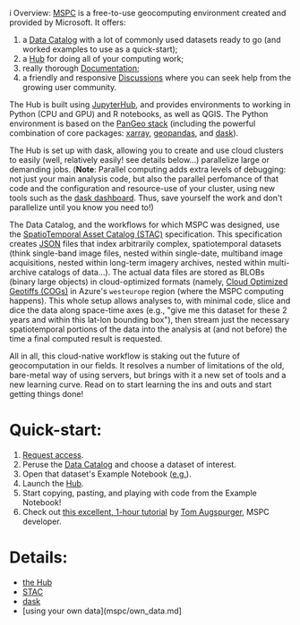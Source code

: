 i Overview:
[MSPC](http://planetarycomputer.microsoft.com/) is a free-to-use geocomputing environment created and provided by Microsoft.
It offers:
1. a [Data Catalog](http://planetarycomputer.microsoft.com/docs/overview/about) with a lot of commonly used datasets ready to go (and worked examples to use as a quick-start);
2. a [Hub](http://planetarycomputer.microsoft.com/docs/overview/environment/) for doing all of your computing work;
3. really thorough [Documentation](http://planetarycomputer.microsoft.com/docs/overview/environment/);
4. a friendly and responsive [Discussions](http://github.com/microsoft/PlanetaryComputer/discussions) where you can seek help from the growing user community.

The Hub is built using [JupyterHub](https://jupyter.org/hub), and provides 
environments to working in Python (CPU and GPU) and R notebooks, as well as QGIS.
The Python environment is based on the [PanGeo stack](https://pangeo.io/)
(including the powerful combination of core packages:
[xarray](https://docs.xarray.dev/en/latest/),
[geopandas](https://corteva.github.io/rioxarray/stable/),
and [dask](https://www.dask.org/)).

The Hub is set up with dask, allowing you to create and use cloud clusters
to easily (well, relatively easily! see details below...) parallelize large or demanding jobs. (**Note**: Parallel computing adds extra levels of debugging: not just your main analysis code,
but also the parallel perfomance of that code and the configuration
and resource-use of your cluster, using new tools such as the [dask dashboard](https://docs.dask.org/en/latest/dashboard.html).
Thus, save yourself the work and don't parallelize until you know you need to!)

The Data Catalog, and the workflows for which MSPC was designed,
use the [SpatioTemporal Asset Catalog (STAC)](https://stacspec.org)
specification. This specification creates [JSON](https://en.wikipedia.org/wiki/JSON#Syntax) files
that index arbitrarily complex, spatiotemporal datasets
(think single-band image files, nested within single-date, multiband image acquisitions,
 nested within long-term imagery archives, nested within multi-archive
catalogs of data...).
The actual data files are stored as BLOBs (binary large objects) in
cloud-optimized formats (namely, [Cloud Optimized Geotiffs (COGs)](https://www.cogeo.org/)
in Azure's `westeurope` region (where the MSPC computing happens).
This whole setup allows analyses to, with minimal code, slice and dice
the data along space-time axes
(e.g., "give me this dataset for these 2 years and within this lat-lon bounding box"),
then stream just the necessary spatiotemporal portions of the data
into the analysis at (and not before) the time a final computed result is requested.

All in all, this cloud-native workflow is staking out the future of geocomputation
in our fields.
It resolves a number of limitations of the old, bare-metal way of using servers,
but brings with it a new set of tools and a new learning curve.
Read on to start learning the ins and outs and start getting things done!


# Quick-start:
1. [Request access](http://planetarycomputer.microsoft.com/).
2. Peruse the [Data Catalog](http://planetarycomputer.microsoft.com/docs/overview/about) and choose a dataset of interest.
3. Open that dataset's Example Notebook ([e.g.](https://planetarycomputer.microsoft.com/dataset/landsat-c2-l2#Example-Notebook)).
4. Launch the [Hub](http://planetarycomputer.microsoft.com/docs/overview/environment/).
5. Start copying, pasting, and playing with code from the Example Notebook!
6. Check out [this excellent, 1-hour tutorial](https://www.youtube.com/watch?v=v3e2ODCK9Co&t=25195s) by [Tom Augspurger](http://tomaugspurger.net/about/), MSPC developer. 


# Details:
- [the Hub](mspc/hub.md)
- [STAC](mspc/hub.md)
- [dask](mspc/dask.md)
- [using your own data](mspc/own_data.md]


